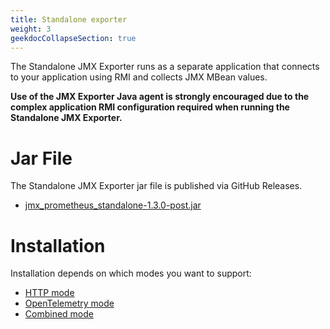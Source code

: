 ```yaml
---
title: Standalone exporter
weight: 3
geekdocCollapseSection: true
---
```


The Standalone JMX Exporter runs as a separate application that connects to your application using RMI and collects JMX MBean values.

**Use of the JMX Exporter Java agent is strongly encouraged due to the complex application RMI configuration required when running the Standalone JMX Exporter.**

# Jar File

The Standalone JMX Exporter jar file is published via GitHub Releases.

- [jmx_prometheus_standalone-1.3.0-post.jar](https://github.com/prometheus/jmx_exporter/releases/download/1.3.0-post/jmx_prometheus_standalone-1.3.0-post.jar)

# Installation

Installation depends on which modes you want to support:

- [HTTP mode](/java-agent/http-mode/)
- [OpenTelemetry mode](/java-agent/opentelemetry-mode/)
- [Combined mode](/java-agent/combined-mode/)
